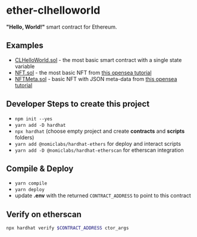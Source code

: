 # ether-clhelloworld

**"Hello, World!"** smart contract for Ethereum.

## Examples

* [CLHelloWorld.sol](./contracts/CLHelloWorld.sol) - the most basic smart contract with a single state variable
* [NFT.sol](./contracts/NFT.sol) - the most basic NFT from [this opensea tutorial](https://docs.opensea.io/docs/setting-up-your-smart-contract-project)
* [NFTMeta.sol](./contracts/NFTMeta.sol) - basic NFT with JSON meta-data from [this opensea tutorial](https://docs.opensea.io/docs/part-3-adding-metadata-and-payments-to-your-contract)

## Developer Steps to create this project

* `npm init --yes`
* `yarn add -D hardhat`
* `npx hardhat` (choose empty project and create **contracts** and **scripts** folders)
* `yarn add @nomiclabs/hardhat-ethers` for deploy and interact scripts
* `yarn add -D @nomiclabs/hardhat-etherscan` for etherscan integration

## Compile & Deploy

* `yarn compile`
* `yarn deploy`
* update **.env** with the returned `CONTRACT_ADDRESS` to point to this contract

## Verify on etherscan

```bash
npx hardhat verify $CONTRACT_ADDRESS ctor_args
```